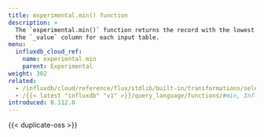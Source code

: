 ```yaml
---
title: experimental.min() function
description: >
  The `experimental.min()` function returns the record with the lowest value in
  the `_value` column for each input table.
menu:
  influxdb_cloud_ref:
    name: experiental.min
    parent: Experimental
weight: 302
related:
  - /influxdb/cloud/reference/flux/stdlib/built-in/transformations/selectors/min/
  - /{{< latest "influxdb" "v1" >}}/query_language/functions/#min, InfluxQL – MIN()
introduced: 0.112.0
---
```


{{< duplicate-oss >}}
